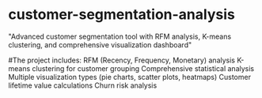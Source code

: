 # customer-segmentation-analysis
"Advanced customer segmentation tool with RFM analysis, K-means clustering, and comprehensive visualization dashboard"

#The project includes:
RFM (Recency, Frequency, Monetary) analysis
K-means clustering for customer grouping
Comprehensive statistical analysis
Multiple visualization types (pie charts, scatter plots, heatmaps)
Customer lifetime value calculations
Churn risk analysis
